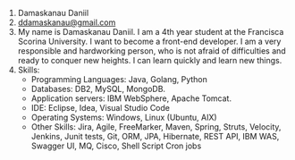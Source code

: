 1. Damaskanau Daniil
2. ddamaskanau@gmail.com
3. My name is Damaskanau Daniil. I am a 4th year student at the Francisca Scorina University. 
   I want to become a front-end developer. I am a very responsible and hardworking person, who is not afraid of difficulties and ready to conquer new heights. 
   I can learn quickly and learn new things.
4. Skills:
   * Programming Languages: Java, Golang, Python
   * Databases: DB2, MySQL, MongoDB. 
   * Application servers: IBM WebSphere, Apache Tomcat.
   * IDE: Eclipse, Idea, Visual Studio Code
   * Operating Systems: Windows, Linux (Ubuntu, AIX)
   * Other Skills: Jira, Agile, FreeMarker, Maven, Spring, Struts, Velocity, Jenkins, Junit tests, Git, ORM, JPA, Hibernate, REST API, IBM WAS, Swagger UI, MQ, Cisco, Shell Script Cron jobs